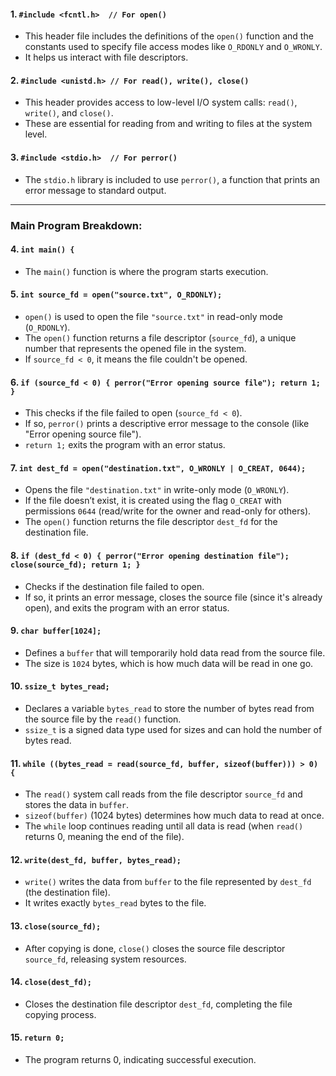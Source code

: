 #### 1. `#include <fcntl.h>  // For open()`
- This header file includes the definitions of the `open()` function and the constants used to specify file access modes like `O_RDONLY` and `O_WRONLY`. 
- It helps us interact with file descriptors.

#### 2. `#include <unistd.h> // For read(), write(), close()`
- This header provides access to low-level I/O system calls: `read()`, `write()`, and `close()`. 
- These are essential for reading from and writing to files at the system level.

#### 3. `#include <stdio.h>  // For perror()`
- The `stdio.h` library is included to use `perror()`, a function that prints an error message to standard output.

---

### Main Program Breakdown:

#### 4. `int main() {`
- The `main()` function is where the program starts execution.

#### 5. `int source_fd = open("source.txt", O_RDONLY);`
- `open()` is used to open the file `"source.txt"` in read-only mode (`O_RDONLY`).
- The `open()` function returns a file descriptor (`source_fd`), a unique number that represents the opened file in the system.
- If `source_fd < 0`, it means the file couldn't be opened.

#### 6. `if (source_fd < 0) { perror("Error opening source file"); return 1; }`
- This checks if the file failed to open (`source_fd < 0`).
- If so, `perror()` prints a descriptive error message to the console (like "Error opening source file").
- `return 1;` exits the program with an error status.

#### 7. `int dest_fd = open("destination.txt", O_WRONLY | O_CREAT, 0644);`
- Opens the file `"destination.txt"` in write-only mode (`O_WRONLY`).
- If the file doesn’t exist, it is created using the flag `O_CREAT` with permissions `0644` (read/write for the owner and read-only for others).
- The `open()` function returns the file descriptor `dest_fd` for the destination file.

#### 8. `if (dest_fd < 0) { perror("Error opening destination file"); close(source_fd); return 1; }`
- Checks if the destination file failed to open. 
- If so, it prints an error message, closes the source file (since it's already open), and exits the program with an error status.

#### 9. `char buffer[1024];`
- Defines a `buffer` that will temporarily hold data read from the source file.
- The size is `1024` bytes, which is how much data will be read in one go.

#### 10. `ssize_t bytes_read;`
- Declares a variable `bytes_read` to store the number of bytes read from the source file by the `read()` function.
- `ssize_t` is a signed data type used for sizes and can hold the number of bytes read.

#### 11. `while ((bytes_read = read(source_fd, buffer, sizeof(buffer))) > 0) {`
- The `read()` system call reads from the file descriptor `source_fd` and stores the data in `buffer`.
- `sizeof(buffer)` (1024 bytes) determines how much data to read at once.
- The `while` loop continues reading until all data is read (when `read()` returns 0, meaning the end of the file).

#### 12. `write(dest_fd, buffer, bytes_read);`
- `write()` writes the data from `buffer` to the file represented by `dest_fd` (the destination file).
- It writes exactly `bytes_read` bytes to the file.

#### 13. `close(source_fd);`
- After copying is done, `close()` closes the source file descriptor `source_fd`, releasing system resources.

#### 14. `close(dest_fd);`
- Closes the destination file descriptor `dest_fd`, completing the file copying process.

#### 15. `return 0;`
- The program returns 0, indicating successful execution.
